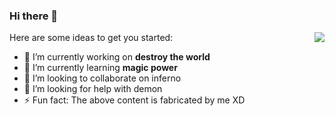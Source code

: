 ### Hi there 👋

<img align="right" src="https://github-readme-stats.vercel.app/api?username=Dragon-Fish&show_icons=1">

Here are some ideas to get you started:

- 🔭 I’m currently working on **destroy the world**
- 🌱 I’m currently learning **magic power**
- 👯 I’m looking to collaborate on inferno
- 🤔 I’m looking for help with demon
- ⚡ Fun fact: The above content is fabricated by me XD
